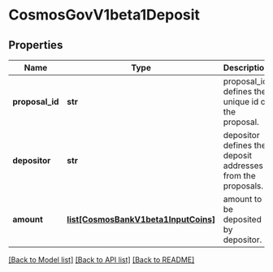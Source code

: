 # CosmosGovV1beta1Deposit

## Properties
Name | Type | Description | Notes
------------ | ------------- | ------------- | -------------
**proposal_id** | **str** | proposal_id defines the unique id of the proposal. | [optional] 
**depositor** | **str** | depositor defines the deposit addresses from the proposals. | [optional] 
**amount** | [**list[CosmosBankV1beta1InputCoins]**](CosmosBankV1beta1InputCoins.md) | amount to be deposited by depositor. | [optional] 

[[Back to Model list]](../README.md#documentation-for-models) [[Back to API list]](../README.md#documentation-for-api-endpoints) [[Back to README]](../README.md)

